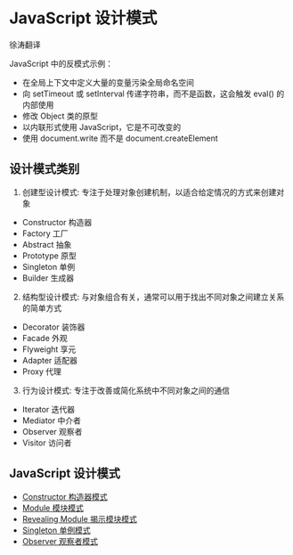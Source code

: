 # JavaScript 设计模式

徐涛翻译

JavaScript 中的反模式示例：

- 在全局上下文中定义大量的变量污染全局命名空间
- 向 setTimeout 或 setInterval 传递字符串，而不是函数，这会触发 eval() 的内部使用
- 修改 Object 类的原型
- 以内联形式使用 JavaScript，它是不可改变的
- 使用 document.write 而不是 document.createElement

## 设计模式类别

1. 创建型设计模式: 专注于处理对象创建机制，以适合给定情况的方式来创建对象
  - Constructor 构造器
  - Factory 工厂
  - Abstract 抽象
  - Prototype 原型
  - Singleton 单例
  - Builder 生成器
2. 结构型设计模式: 与对象组合有关，通常可以用于找出不同对象之间建立关系的简单方式
  - Decorator 装饰器
  - Facade 外观
  - Flyweight 享元
  - Adapter 适配器
  - Proxy 代理
3. 行为设计模式: 专注于改善或简化系统中不同对象之间的通信
  - Iterator 迭代器
  - Mediator 中介者
  - Observer 观察者
  - Visitor 访问者

## JavaScript 设计模式

- [Constructor 构造器模式](./Constructor.md)
- [Module 模块模式](./Module.md)
- [Revealing Module 揭示模块模式](./RevealingModule.md)
- [Singleton 单例模式](./Singleton.md)
- [Observer 观察者模式](./Observer.md)
